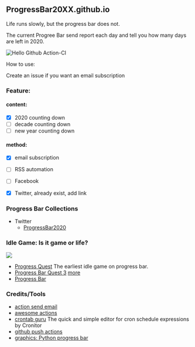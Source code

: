 ## ProgressBar20XX.github.io
Life runs slowly, but the progress bar does not.

The current Progree Bar send report each day and tell you how many days are left in 2020.

![Hello Github Action-CI](https://github.com/ProgressBar20XX/ProgressBar20XX.github.io/workflows/Hello%20Github%20Action-CI/badge.svg?branch=master)

How to use:

Create an issue if you want an email subscription


### Feature:
#### content:
- [x] 2020 counting down
- [ ] decade counting down
- [ ] new year counting down
#### method:
- [x] email subscription
- [ ] RSS automation
- [ ] Facebook
- [x] Twitter, already exist, add link


### Progress Bar Collections
* Twitter
  * [ProgressBar2020](https://twitter.com/ProgressBar202_)


### Idle Game: Is it game or life?
![](http://progressquest.com/pq.png)
* [Progress Quest](http://progressquest.com/) The earliest idle game on progress bar.
* [Progress Bar Quest 3](http://stopsign.github.io/progressBarQuest3/) [more](http://stopsign.github.io/)
* [Progress Bar](https://polatrite.github.io/progress-bars/)

### Credits/Tools
* [action send email](https://github.com/dawidd6/action-send-mail)
* [awesome actions](https://github.com/sdras/awesome-actions)
* [crontab guru](https://crontab.guru/)   The quick and simple editor for cron schedule expressions by Cronitor
* [github push actions](https://github.com/ad-m/github-push-action)
* [graphics: Python progress bar](https://github.com/verigak/progress)
  
